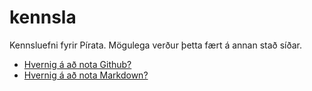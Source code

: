 # kennsla
Kennsluefni fyrir Pírata. Mögulega verður þetta fært á annan stað síðar.



* [Hvernig á að nota Github?](https://github.com/piratar/kennsla/blob/master/github-notkun.md)
* [Hvernig á að nota Markdown?](https://github.com/adam-p/markdown-here/wiki/Markdown-Cheatsheet)
